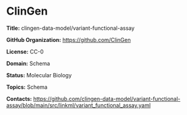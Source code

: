 [//]: # (DO NOT MANUALLY EDIT THIS FILE. IT IS GENERATED FROM A TEMPLATE.)

# ClinGen

**Title:** clingen-data-model/variant-functional-assay



**GitHub Organization:** https://github.com/ClinGen



**License:** CC-0

**Domain:** Schema

**Status:** Molecular Biology

**Topics:** Schema

**Contacts:** https://github.com/clingen-data-model/variant-functional-assay/blob/main/src/linkml/variant_functional_assay.yaml